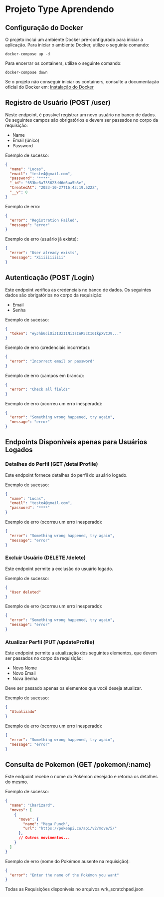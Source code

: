 # Projeto Type Aprendendo

## Configuração do Docker

O projeto inclui um ambiente Docker pré-configurado para iniciar a aplicação. Para iniciar o ambiente Docker, utilize o seguinte comando:

```shell
docker-compose up -d
```

Para encerrar os containers, utilize o seguinte comando:

```shell
docker-compose down
```

Se o projeto não conseguir iniciar os containers, consulte a documentação oficial do Docker em: [Instalação do Docker](https://docs.docker.com/get-docker/)

## Registro de Usuário (POST /user)

Neste endpoint, é possível registrar um novo usuário no banco de dados. Os seguintes campos são obrigatórios e devem ser passados no corpo da requisição:

- Name
- Email (único)
- Password

Exemplo de sucesso:

```json
{
  "name": "Lucas",
  "email": "teste4@gmail.com",
  "password": "****",
  "_id": "653be8a735623dd6d6aa5b3e",
  "CreatedAt": "2023-10-27T16:43:19.522Z",
  "__v": 0
}
```

Exemplo de erro:

```json
{
  "error": "Registration Failed",
  "message": "error"
}
```

Exemplo de erro (usuário já existe):

```json
{
  "error": "User already exists",
  "message": "Xiiiiiiiiiii"
}
```

## Autenticação (POST /Login)

Este endpoint verifica as credenciais no banco de dados. Os seguintes dados são obrigatórios no corpo da requisição:

- Email
- Senha

Exemplo de sucesso:

```json
{
  "token": "eyJhbGciOiJIUzI1NiIsInR5cCI6IkpXVCJ9..."
}
```

Exemplo de erro (credenciais incorretas):

```json
{
  "error": "Incorrect email or password"
}
```

Exemplo de erro (campos em branco):

```json
{
  "error": "Check all fields"
}
```

Exemplo de erro (ocorreu um erro inesperado):

```json
{
  "error": "Something wrong happened, try again",
  "message": "error"
}
```

## Endpoints Disponíveis apenas para Usuários Logados

### Detalhes do Perfil (GET /detailProfile)

Este endpoint fornece detalhes do perfil do usuário logado.

Exemplo de sucesso:

```json
{
  "name": "Lucas",
  "email": "teste4@gmail.com",
  "password": "****"
}
```

Exemplo de erro (ocorreu um erro inesperado):

```json
{
  "error": "Something wrong happened, try again",
  "message": "error"
}
```

### Excluir Usuário (DELETE /delete)

Este endpoint permite a exclusão do usuário logado.

Exemplo de sucesso:

```json
{
  "User deleted"
}
```

Exemplo de erro (ocorreu um erro inesperado):

```json
{
  "error": "Something wrong happened, try again",
  "message": "error"
}
```

### Atualizar Perfil (PUT /updateProfile)

Este endpoint permite a atualização dos seguintes elementos, que devem ser passados no corpo da requisição:

- Novo Nome
- Novo Email
- Nova Senha

Deve ser passado apenas os elementos que você deseja atualizar.

Exemplo de sucesso:

```json
{
  "Atualizado"
}
```

Exemplo de erro (ocorreu um erro inesperado):

```json
{
  "error": "Something wrong happened, try again",
  "message": "error"
}
```

## Consulta de Pokemon (GET /pokemon/:name)

Este endpoint recebe o nome do Pokémon desejado e retorna os detalhes do mesmo.

Exemplo de sucesso:

```json
{
  "name": "Charizard",
  "moves": [
    {
      "move": {
        "name": "Mega Punch",
        "url": "https://pokeapi.co/api/v2/move/5/"
      },
      // Outros movimentos...
    }
  ]
}
```

Exemplo de erro (nome do Pokémon ausente na requisição):

```json
{
  "error": "Enter the name of the Pokémon you want"
}
```


Todas as Requisições disponíveis no arquivos wrk_scratchpad.json